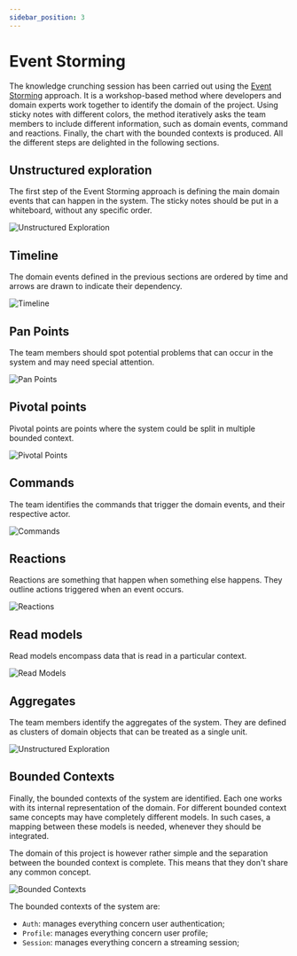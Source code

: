 ```yaml
---
sidebar_position: 3
---
```


# Event Storming

The knowledge crunching session has been carried out using the [Event Storming](https://www.eventstorming.com/) approach. It is a workshop-based method where developers and domain experts work together to identify the domain of the project. Using sticky notes with different colors, the method iteratively asks the team members to include different information, such as domain events, command and reactions. Finally, the chart with the bounded contexts is produced.
All the different steps are delighted in the following sections.

## Unstructured exploration

The first step of the Event Storming approach is defining the main domain events that can happen in the system. The sticky notes should be put in a whiteboard, without any specific order.

![Unstructured Exploration](/img/ddd/event_storming/unstruct_expl.jpg)

## Timeline

The domain events defined in the previous sections are ordered by time and arrows are drawn to indicate their dependency.


![Timeline](/img/ddd/event_storming/timeline.jpg)


## Pan Points

The team members should spot potential problems that can occur in the system and may need special attention.


![Pan Points](/img/ddd/event_storming/pan_points.jpg)


## Pivotal points

Pivotal points are points where the system could be split in multiple bounded context.


![Pivotal Points](/img/ddd/event_storming/pivotal_points.jpg)


## Commands

The team identifies the commands that trigger the domain events, and their respective actor.


![Commands](/img/ddd/event_storming/commands.jpg)


## Reactions

Reactions are something that happen when something else happens.
They outline actions triggered when an event occurs.

![Reactions](/img/ddd/event_storming/reactions.jpg)

## Read models

Read models encompass data that is read in a particular context.

![Read Models](/img/ddd/event_storming/read_models.jpg)


## Aggregates

The team members identify the aggregates of the system. They are defined as clusters of domain objects that can be treated as a single unit.


![Unstructured Exploration](/img/ddd/event_storming/aggregates.jpg)


## Bounded Contexts

Finally, the bounded contexts of the system are identified. Each one works with its internal representation of the domain. For different bounded context same concepts may have completely different models. In such cases, a mapping between these models is needed,  whenever they should be integrated. 

The domain of this project is however rather simple and the separation between the bounded context is complete. This means that they don't share any common concept.


![Bounded Contexts](/img/ddd/event_storming/bounded_context.jpg)

The bounded contexts of the system are:
- `Auth`: manages everything concern user authentication;
- `Profile`: manages everything concern user profile;
- `Session`: manages everything concern a streaming session;